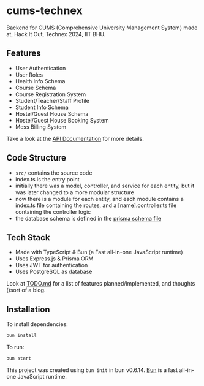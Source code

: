 # cums-technex

Backend for CUMS (Comprehensive University Management System) made at, Hack It Out, Technex 2024, IIT BHU.

## Features
- User Authentication
- User Roles
- Health Info Schema
- Course Schema
- Course Registration System
- Student/Teacher/Staff Profile
- Student Info Schema
- Hostel/Guest House Schema
- Hostel/Guest House Booking System
- Mess Billing System

Take a look at the [API Documentation](API_DOCUMENTATION.md) for more details.

## Code Structure
- `src/` contains the source code
- index.ts is the entry point
- initially there was a model, controller, and service for each entity, but it was later changed to a more modular structure
- now there is a module for each entity, and each module contains a index.ts file containing the routes, and a [name].controller.ts file containing the controller logic
- the database schema is defined in the [prisma schema file](prisma/schema.prisma)

## Tech Stack
- Made with TypeScript & Bun (a Fast all-in-one JavaScript runtime)
- Uses Express.js & Prisma ORM
- Uses JWT for authentication
- Uses PostgreSQL as database

Look at [TODO.md](TODO.md) for a list of features planned/implemented, and thoughts ()sort of a blog.

## Installation

To install dependencies:

```bash
bun install
```

To run:

```bash
bun start
```

This project was created using `bun init` in bun v0.6.14. [Bun](https://bun.sh) is a fast all-in-one JavaScript runtime.
